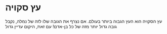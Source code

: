 # עץ סקויה

עץ הסקויה הוא העץ הגבוה ביותר בעולם. אם נצרף את הגובה שלו לזה של נמלה, נקבל גובה
גדול יותר מזה של כל בן-אדם! עם זאת, היקום עדיין גדול
